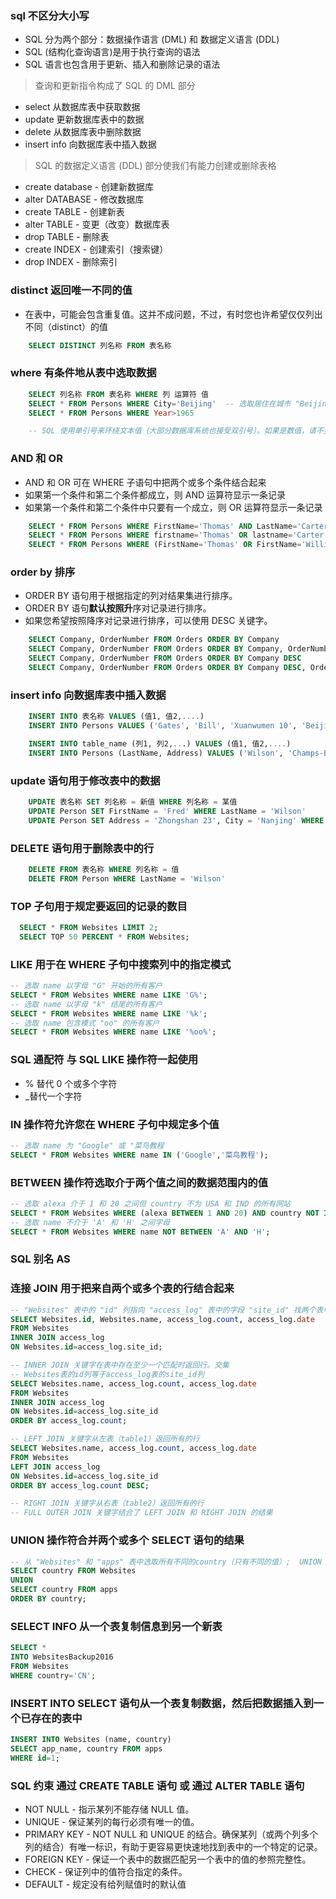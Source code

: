 ### sql 不区分大小写
- SQL 分为两个部分：数据操作语言 (DML) 和 数据定义语言 (DDL)
- SQL (结构化查询语言)是用于执行查询的语法
- SQL 语言也包含用于更新、插入和删除记录的语法

> 查询和更新指令构成了 SQL 的 DML 部分
- select  从数据库表中获取数据
- update  更新数据库表中的数据
- delete  从数据库表中删除数据
- insert info  向数据库表中插入数据

> SQL 的数据定义语言 (DDL) 部分使我们有能力创建或删除表格
- create database - 创建新数据库
- alter DATABASE - 修改数据库
- create TABLE - 创建新表
- alter TABLE - 变更（改变）数据库表
- drop TABLE - 删除表
- create INDEX - 创建索引（搜索键）
- drop INDEX - 删除索引

### distinct 返回唯一不同的值
- 在表中，可能会包含重复值。这并不成问题，不过，有时您也许希望仅仅列出不同（distinct）的值
```sql
    SELECT DISTINCT 列名称 FROM 表名称
```

### where 有条件地从表中选取数据
```sql
    SELECT 列名称 FROM 表名称 WHERE 列 运算符 值
    SELECT * FROM Persons WHERE City='Beijing'  -- 选取居住在城市 "Beijing" 中的人
    SELECT * FROM Persons WHERE Year>1965

    -- SQL 使用单引号来环绕文本值（大部分数据库系统也接受双引号）。如果是数值，请不要使用引号
```

### AND 和 OR
- AND 和 OR 可在 WHERE 子语句中把两个或多个条件结合起来
- 如果第一个条件和第二个条件都成立，则 AND 运算符显示一条记录
- 如果第一个条件和第二个条件中只要有一个成立，则 OR 运算符显示一条记录
```sql
    SELECT * FROM Persons WHERE FirstName='Thomas' AND LastName='Carter'
    SELECT * FROM Persons WHERE firstname='Thomas' OR lastname='Carter'
    SELECT * FROM Persons WHERE (FirstName='Thomas' OR FirstName='William') AND LastName='Carter'
```

### order by 排序
- ORDER BY 语句用于根据指定的列对结果集进行排序。
- ORDER BY 语句**默认按照升**序对记录进行排序。
- 如果您希望按照降序对记录进行排序，可以使用 DESC 关键字。
```sql
    SELECT Company, OrderNumber FROM Orders ORDER BY Company
    SELECT Company, OrderNumber FROM Orders ORDER BY Company, OrderNumber
    SELECT Company, OrderNumber FROM Orders ORDER BY Company DESC
    SELECT Company, OrderNumber FROM Orders ORDER BY Company DESC, OrderNumber ASC -- 先根据Company降序，相同的Company再根据OrderNumber升序
```

### insert info  向数据库表中插入数据
```sql
    INSERT INTO 表名称 VALUES (值1, 值2,....)
    INSERT INTO Persons VALUES ('Gates', 'Bill', 'Xuanwumen 10', 'Beijing')

    INSERT INTO table_name (列1, 列2,...) VALUES (值1, 值2,....)
    INSERT INTO Persons (LastName, Address) VALUES ('Wilson', 'Champs-Elysees')
```

### update 语句用于修改表中的数据
```sql
    UPDATE 表名称 SET 列名称 = 新值 WHERE 列名称 = 某值
    UPDATE Person SET FirstName = 'Fred' WHERE LastName = 'Wilson' 
    UPDATE Person SET Address = 'Zhongshan 23', City = 'Nanjing' WHERE LastName = 'Wilson'
```

### DELETE 语句用于删除表中的行
```sql
    DELETE FROM 表名称 WHERE 列名称 = 值
    DELETE FROM Person WHERE LastName = 'Wilson'
```

### TOP 子句用于规定要返回的记录的数目
```sql
  SELECT * FROM Websites LIMIT 2;
  SELECT TOP 50 PERCENT * FROM Websites;
```

### LIKE 用于在 WHERE 子句中搜索列中的指定模式
```sql
-- 选取 name 以字母 "G" 开始的所有客户
SELECT * FROM Websites WHERE name LIKE 'G%';
-- 选取 name 以字母 "k" 结尾的所有客户
SELECT * FROM Websites WHERE name LIKE '%k';
-- 选取 name 包含模式 "oo" 的所有客户
SELECT * FROM Websites WHERE name LIKE '%oo%';
```

### SQL 通配符 与 SQL LIKE 操作符一起使用
- % 替代 0 个或多个字符
- _替代一个字符

### IN 操作符允许您在 WHERE 子句中规定多个值
```sql
-- 选取 name 为 "Google" 或 "菜鸟教程
SELECT * FROM Websites WHERE name IN ('Google','菜鸟教程');
```

### BETWEEN 操作符选取介于两个值之间的数据范围内的值
```sql
-- 选取 alexa 介于 1 和 20 之间但 country 不为 USA 和 IND 的所有网站
SELECT * FROM Websites WHERE (alexa BETWEEN 1 AND 20) AND country NOT IN ('USA', 'IND');
-- 选取 name 不介于 'A' 和 'H' 之间字母
SELECT * FROM Websites WHERE name NOT BETWEEN 'A' AND 'H';
```

### SQL 别名 AS

### 连接 JOIN 用于把来自两个或多个表的行结合起来
```sql
-- "Websites" 表中的 "id" 列指向 "access_log" 表中的字段 "site_id" 找两个表中id和site_id相同的数据
SELECT Websites.id, Websites.name, access_log.count, access_log.date
FROM Websites
INNER JOIN access_log
ON Websites.id=access_log.site_id;

-- INNER JOIN 关键字在表中存在至少一个匹配时返回行。交集
-- Websites表的id列等于access_log表的site_id列
SELECT Websites.name, access_log.count, access_log.date
FROM Websites
INNER JOIN access_log
ON Websites.id=access_log.site_id 
ORDER BY access_log.count;

-- LEFT JOIN 关键字从左表（table1）返回所有的行
SELECT Websites.name, access_log.count, access_log.date
FROM Websites
LEFT JOIN access_log
ON Websites.id=access_log.site_id
ORDER BY access_log.count DESC;

-- RIGHT JOIN 关键字从右表（table2）返回所有的行
-- FULL OUTER JOIN 关键字结合了 LEFT JOIN 和 RIGHT JOIN 的结果
```

### UNION 操作符合并两个或多个 SELECT 语句的结果
```sql
-- 从 "Websites" 和 "apps" 表中选取所有不同的country（只有不同的值）;  UNION ALL 所有值
SELECT country FROM Websites
UNION
SELECT country FROM apps
ORDER BY country;
```

### SELECT INFO 从一个表复制信息到另一个新表
```sql
SELECT *
INTO WebsitesBackup2016
FROM Websites
WHERE country='CN';
```

### INSERT INTO SELECT 语句从一个表复制数据，然后把数据插入到一个已存在的表中
```sql
INSERT INTO Websites (name, country)
SELECT app_name, country FROM apps
WHERE id=1;
```

### SQL 约束 通过 CREATE TABLE 语句 或 通过 ALTER TABLE 语句
- NOT NULL - 指示某列不能存储 NULL 值。
- UNIQUE - 保证某列的每行必须有唯一的值。
- PRIMARY KEY - NOT NULL 和 UNIQUE 的结合。确保某列（或两个列多个列的结合）有唯一标识，有助于更容易更快速地找到表中的一个特定的记录。
- FOREIGN KEY - 保证一个表中的数据匹配另一个表中的值的参照完整性。
- CHECK - 保证列中的值符合指定的条件。
- DEFAULT - 规定没有给列赋值时的默认值